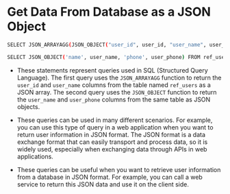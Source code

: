 # Get Data From Database as a JSON Object

```BASH
SELECT JSON_ARRAYAGG(JSON_OBJECT("user_id", user_id, "user_name", user_name)) FROM ref_users;

SELECT JSON_OBJECT('name', user_name, 'phone', user_phone) FROM ref_users;
```

- These statements represent queries used in SQL (Structured Query Language). The first query uses the `JSON_ARRAYAGG` function to return the `user_id` and `user_name` columns from the table named `ref_users` as a JSON array. The second query uses the `JSON_OBJECT` function to return the `user_name` and `user_phone` columns from the same table as JSON objects.

- These queries can be used in many different scenarios. For example, you can use this type of query in a web application when you want to return user information in JSON format. The JSON format is a data exchange format that can easily transport and process data, so it is widely used, especially when exchanging data through APIs in web applications.

- These queries can be useful when you want to retrieve user information from a database in JSON format. For example, you can call a web service to return this JSON data and use it on the client side.
